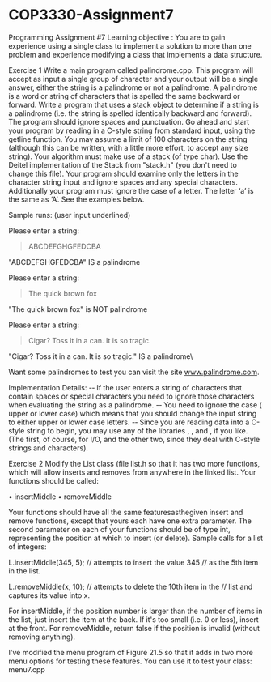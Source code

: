 COP3330-Assignment7
===================

Programming
Assignment
#7
Learning objective : You are to gain experience using a single class to implement a solution to more than one
problem and experience modifying a class that implements a data structure.

Exercise 1
Write a main program called palindrome.cpp. This program will accept as input a single group of character
and your output will be a single answer, either the string is a palindrome or not a palindrome. A palindrome is
a word or string of characters that is spelled the same backward or forward. Write a program that uses a stack object to determine if a string is a palindrome (i.e. the string is spelled
identically backward and forward). The program should ignore spaces and punctuation. Go ahead and start your program by reading in a C-style string from standard input, using the getline function.
You may assume a limit of 100 characters on the string (although this can be written, with a little more effort, to
accept any size string). Your algorithm must make use of a stack (of type char). Use the Deitel implementation
of the Stack from "stack.h" (you don't need to change this file). Your program should examine only the letters in the character string input and ignore spaces and any special
characters. Additionally your program must ignore the case of a letter. The letter ‘a’ is the same as ‘A’. See
the examples below.

Sample runs: (user input underlined)

Please enter a string:
> ABCDEFGHGFEDCBA

"ABCDEFGHGFEDCBA" IS a palindrome

Please enter a string:
> The quick brown fox

"The quick brown fox" is NOT palindrome

Please enter a string:
> Cigar? Toss it in a can. It is so tragic.

"Cigar? Toss it in a can. It is so tragic." IS a palindrome\

Want some palindromes to test you can visit the site www.palindrome.com.

Implementation Details:
-­‐ If the user enters a string of characters that contain spaces or special characters you need to ignore those characters when evaluating the string as a palindrome.
-­‐ You need to ignore the case ( upper or lower case) which means that you should change the input string to either upper or lower case letters.
-­‐ Since you are reading data into a C-style string to begin, you may use any of the libraries <iostream>, <cstring>, and <cctype>, if you like. (The first, of course, for I/O, and the other two, since they deal
with C-style strings and characters).

Exercise 2
Modify the List class (file list.h so that it has two more functions, which will allow inserts and removes from anywhere in the linked list. Your functions should be called:

• insertMiddle
• removeMiddle

Your functions should have all the same featuresasthegiven
insert and remove functions, except that yours each have one extra parameter. The second parameter on each of your functions should
be of type int, representing the position at which to insert (or delete). Sample calls for a list of integers:

L.insertMiddle(345, 5); // attempts to insert the value 345
                        // as the 5th item in the list.
                        
L.removeMiddle(x, 10); // attempts to delete the 10th item in the
                       // list and captures its value into x.
                       
For
insertMiddle, if the position number is larger than the number of items in the list, just insert the item at the back.
If it's too small (i.e. 0 or less), insert at the front. For removeMiddle, return false if the position is invalid (without removing
anything).

I've modified the menu program of Figure 21.5 so that it adds in two more menu options for testing these
features. You can use it to test your class: menu7.cpp
